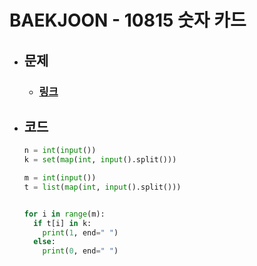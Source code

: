 # BAEKJOON - 10815 숫자 카드

- ## 문제
  - ### [링크](https://www.acmicpc.net/problem/10815)

- ## 코드
  ```python 
  n = int(input())
  k = set(map(int, input().split()))

  m = int(input())
  t = list(map(int, input().split()))


  for i in range(m):
    if t[i] in k:
      print(1, end=" ")
    else:
      print(0, end=" ")
  ```